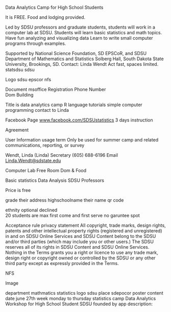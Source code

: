 Data Analytics Camp for High School Students

It is FREE. Food and lodging provided. 

Led by SDSU professors and graduate students, students will work in a computer lab at SDSU.
Students will learn basic statistics and math topics. 
Have fun analyzing and visualizing data 
Learn to write small computer programs through examples.

Supported by National Science Foundation, SD EPSCoR, and SDSU Department of Mathematics and Statistics 
Solberg Hall, South Dakota State University, Brookings, SD. 
Contact: Linda Wendt
Act fast, spaces limited.
statsdsu 
sdsu

Logo
  sdsu 
  epscor
  nfs
  
Document msoffice
Registration 
Phone Number  
Dom Building 

Title is data analytics camp 
R language tutorials
simple computer programming 
contact to Linda


Facebook Page
www.facebook.com/SDSUstatistics
3 days instruction

Agreement 

User Information usage term 
Only be used for summer camp and related communications, reporting, or survey
 
Wendt, Linda (Linda) 
Secretary
(605) 688-6196 
Email
Linda.Wendt@sdstate.edu

Computer Lab Free Room 
Dom & Food

Basic statistics 
Data Analysis
SDSU Professors 
 
 

Price is free



grade 
their address 
highschoolname
their name
qr code 


ethnity optional declined  
20 students are max
first come and first serve
no garuntee spot 

 Acceptance rule
 privacy statement
 All copyright, trade marks, design rights, patents and other intellectual property rights 
 (registered and unregistered) in and on SDSU Online Services 
 and SDSU Content belong to the SDSU and/or third parties (which may include you or other users.) 
 The SDSU reserves all of its rights in SDSU Content and SDSU Online Services. 
 Nothing in the Terms grants you a right or licence to use any trade mark, 
 design right or copyright owned or controlled by the SDSU or any other third party 
 except as expressly provided in the Terms.
 
 NFS

Image 

department mathmatics statistics 
logo 
sdsu place 
sdepocor 
poster content 
date june 27th week monday to thursday 
statistics camp 
Data Analytics Workshop for High School Student
SDSU founded by app 
description: 